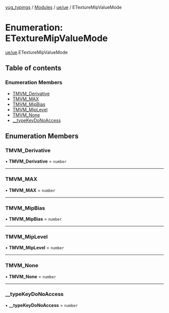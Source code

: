 [yug_typings](../README.md) / [Modules](../modules.md) / [ue/ue](../modules/ue_ue.md) / ETextureMipValueMode

# Enumeration: ETextureMipValueMode

[ue/ue](../modules/ue_ue.md).ETextureMipValueMode

## Table of contents

### Enumeration Members

- [TMVM\_Derivative](ue_ue.ETextureMipValueMode.md#tmvm_derivative)
- [TMVM\_MAX](ue_ue.ETextureMipValueMode.md#tmvm_max)
- [TMVM\_MipBias](ue_ue.ETextureMipValueMode.md#tmvm_mipbias)
- [TMVM\_MipLevel](ue_ue.ETextureMipValueMode.md#tmvm_miplevel)
- [TMVM\_None](ue_ue.ETextureMipValueMode.md#tmvm_none)
- [\_\_typeKeyDoNoAccess](ue_ue.ETextureMipValueMode.md#__typekeydonoaccess)

## Enumeration Members

### TMVM\_Derivative

• **TMVM\_Derivative** = `number`

___

### TMVM\_MAX

• **TMVM\_MAX** = `number`

___

### TMVM\_MipBias

• **TMVM\_MipBias** = `number`

___

### TMVM\_MipLevel

• **TMVM\_MipLevel** = `number`

___

### TMVM\_None

• **TMVM\_None** = `number`

___

### \_\_typeKeyDoNoAccess

• **\_\_typeKeyDoNoAccess** = `number`

